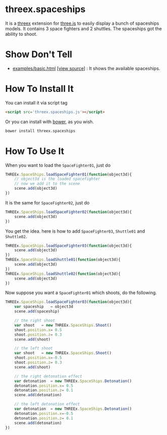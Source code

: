 threex.spaceships
===================

It is a 
[threex](http://jeromeetienne.github.io/threex/) extension 
for 
[three.js](http://threejs.org)
to easily display a bunch of spaceships models.
It contains 3 space fighters and 2 shuttles.
The spaceships got the ability to shoot.

Show Don't Tell
===============
* [examples/basic.html](http://jeromeetienne.github.io/threex.spaceships/examples/basic.html)
\[[view source](https://github.com/jeromeetienne/threex.spaceships/blob/master/examples/basic.html)\] :
It shows the available spaceships.

How To Install It
=================

You can install it via script tag

```html
<script src='threex.spaceships.js'></script>
```

Or you can install with [bower](http://bower.io/), as you wish.

```bash
bower install threex.spaceships
```

How To Use It
=============

When you want to load the ```SpaceFighter01```, just do

```javascript
THREEx.SpaceShips.loadSpaceFighter01(function(object3d){
	// object3d is the loaded spacefighter
	// now we add it to the scene
	scene.add(object3d)
})
```

It is the same for ```SpaceFighter02```, just do

```javascript
THREEx.SpaceShips.loadSpaceFighter02(function(object3d){
	scene.add(object3d)
})
```

You get the idea. here is how to add ```SpaceFighter03```, ```Shuttle01```
and ```Shuttle02```.

```javascript
THREEx.SpaceShips.loadSpaceFighter03(function(object3d){
	scene.add(object3d)
})
THREEx.SpaceShips.loadShuttle01(function(object3d){
	scene.add(object3d)
})
THREEx.SpaceShips.loadShuttle02(function(object3d){
	scene.add(object3d)
})
```

Now suppose you want a ```SpaceFighter01``` 
which shoots, do the following.

```javascript
THREEx.SpaceShips.loadSpaceFighter03(function(object3d){
	var spaceship	= object3d
	scene.add(spaceship)

	// the right shoot
	var shoot	= new THREEx.SpaceShips.Shoot()
	shoot.position.x= 0.5
	shoot.position.z= 0.3
	scene.add(shoot)

	// the left shoot
	var shoot	= new THREEx.SpaceShips.Shoot()
	shoot.position.x=-0.5
	shoot.position.z= 0.3
	scene.add(shoot)

	// the right detonation effect
	var detonation	= new THREEx.SpaceShips.Detonation()
	detonation.position.x= 0.5
	detonation.position.z= 0.1
	scene.add(detonation)

	// the left detonation effect
	var detonation	= new THREEx.SpaceShips.Detonation()
	detonation.position.x=-0.5
	detonation.position.z= 0.1
	scene.add(detonation)
})
```











